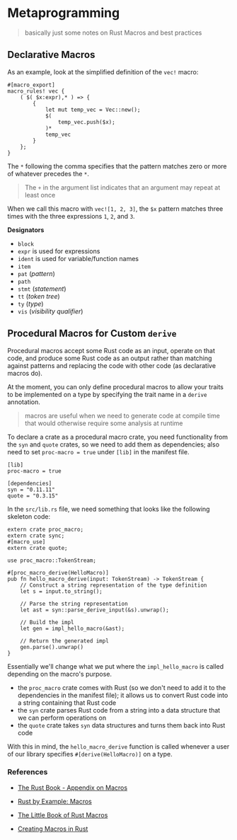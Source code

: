 # Metaprogramming

> basically just some notes on Rust Macros and best practices

## Declarative Macros

As an example, look at the simplified definition of the `vec!` macro:

```
#[macro_export]
macro_rules! vec {
    ( $( $x:expr),* ) => {
        {
            let mut temp_vec = Vec::new();
            $(
                temp_vec.push($x);
            )*
            temp_vec
        }
    };
}
```

The `*` following the comma specifies that the pattern matches zero or more of whatever precedes the `*`.

> The `+` in the argument list indicates that an argument may repeat at least once

When we call this macro with ```vec![1, 2, 3]```, the `$x` pattern matches three times with the three expressions `1`, `2`, and `3`.

**Designators**<br>
* `block`
* `expr` is used for expressions
* `ident` is used for variable/function names
* `item`
* `pat` (*pattern*)
* `path`
* `stmt` (*statement*)
* `tt` (*token tree*)
* `ty` (*type*)
* `vis` (*visibility qualifier*)

## Procedural Macros for Custom ```derive```

Procedural macros accept some Rust code as an input, operate on that code, and produce some Rust code as an output rather than matching against patterns and replacing the code with other code (as declarative macros do). 

At the moment, you can only define procedural macros to allow your traits to be implemented on a type by specifying the trait name in a ```derive``` annotation.

> macros are useful when we need to generate code at compile time that would otherwise require some analysis at runtime

To declare a crate as a procedural macro crate, you need functionality from the `syn` and `quote` crates, so we need to add them as dependencies; also need to set `proc-macro = true` under `[lib]` in the manifest file.

```
[lib]
proc-macro = true

[dependencies]
syn = "0.11.11"
quote = "0.3.15"
```


In the `src/lib.rs` file, we need something that looks like the following skeleton code:

```
extern crate proc_macro;
extern crate sync;
#[macro_use]
extern crate quote;

use proc_macro::TokenStream;

#[proc_macro_derive(HelloMacro)]
pub fn hello_macro_derive(input: TokenStream) -> TokenStream {
    // Construct a string representation of the type definition
    let s = input.to_string();

    // Parse the string representation
    let ast = syn::parse_derive_input(&s).unwrap();

    // Build the impl
    let gen = impl_hello_macro(&ast);

    // Return the generated impl
    gen.parse().unwrap()
}
```

Essentially we'll change what we put where the `impl_hello_macro` is called depending on the macro's purpose.

* the `proc_macro` crate comes with Rust (so we don't need to add it to the dependencies in the manifest file); it allows us to convert Rust code into a string containing that Rust code
* the `syn` crate parses Rust code from a string into a data structure that we can perform operations on
* the `quote` crate takes `syn` data structures and turns them back into Rust code

With this in mind, the `hello_macro_derive` function is called whenever a user of our library specifies `#[derive(HelloMacro)]` on a type. 

### References

* [The Rust Book - Appendix on Macros](https://doc.rust-lang.org/book/second-edition/appendix-04-macros.html)
* [Rust by Example: Macros](https://doc.rust-lang.org/rust-by-example/macros.html)
* [The Little Book of Rust Macros](https://danielkeep.github.io/tlborm/book/mbe-README.html)

* [Creating Macros in Rust](https://hub.packtpub.com/creating-macros-in-rust-tutorial/)